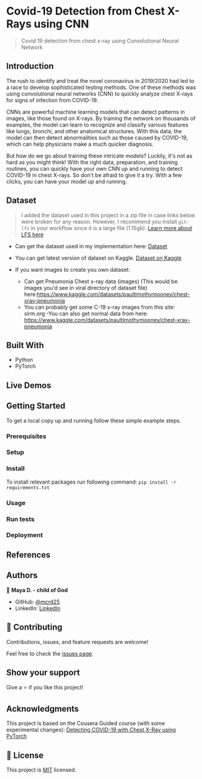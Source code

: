 # Covid-19 Detection from Chest X-Rays using CNN
> Covid 19 detection from chest x-ray using Convolutional Neural Network

## Introduction
The rush to identify and treat the novel coronavirus in 2019/2020 had led to a race to develop sophisticated testing methods. One of these methods was using convolutional neural networks (CNN) to quickly analyze chest X-rays for signs of infection from COVID-19. 

CNNs are powerful machine learning models that can detect patterns in images, like those found on X-rays. By training the network on thousands of examples, the model can learn to recognize and classify various features like lungs, bronchi, and other anatomical structures. With this data, the model can then detect abnormalities such as those caused by COVID-19, which can help physicians make a much quicker diagnosis.

But how do we go about training these intricate models? Luckily, it's not as hard as you might think! With the right data, preparation, and training routines, you can quickly have your own CNN up and running to detect COVID-19 in chest X-rays. So don't be afraid to give it a try. With a few clicks, you can have your model up and running.

## Dataset
> I added the dataset used in this project in a zip file in case links below were broken for any reason. However, I recommend you install `git-lfs` in your workflow since it is a large file (1.15gb). [Learn more about LFS here](https://docs.github.com/en/repositories/working-with-files/managing-large-files)

- Can get the dataset used in my implementation here: [Dataset](https://1drv.ms/u/s!AkGrCMoO9SmmjeJP0ph634H-GGWpyQ?e=MmZAMp)

- You can get latest version of dataset on Kaggle. [Dataset on Kaggle](https://www.kaggle.com/datasets/tawsifurrahman/covid19-radiography-database)

- If you want images to create you own dataset:
    - Can get Pneumonia Chest x-ray data (images) (This would be images you'd see in viral directory of dataset file) here:https://www.kaggle.com/datasets/paultimothymooney/chest-xray-pneumonia
    - You can probably get some C-19 x-ray images from this site: sirm.org
    -You can also get normal data from here: https://www.kaggle.com/datasets/paultimothymooney/chest-xray-pneumonia


## Built With
- Python
- PyTorch

## Live Demos




## Getting Started
To get a local copy up and running follow these simple example steps.

### Prerequisites

### Setup


### Install
To install relevant packages run following command: `pip install -r requirements.txt`

### Usage

### Run tests

### Deployment


## References


## Authors

👤 **Maya D. - child of God**

- GitHub: [@mcrd25](https://github.com/mcrd25)
- LinkedIn: [LinkedIn](https://linkedin.com/in/mayadouglas)

## 🤝 Contributing

Contributions, issues, and feature requests are welcome!

Feel free to check the [issues page](../../issues/).

## Show your support

Give a ⭐️ if you like this project!

## Acknowledgments
This project is based on the Cousera Guided course (with some experimental changes): [Detecting COVID-19 with Chest X-Ray using PyTorch](https://www.coursera.org/learn/covid-19-detection-x-ray/)


## 📝 License

This project is [MIT](./LICENSE) licensed.